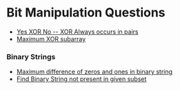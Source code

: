 # Bit Manipulation Questions

* [Yes XOR No -- XOR Always occurs in pairs](yes-xor-no-xor-always-occurs-in-pairs.md)
* [Maximum XOR subarray](maximum-xor-subarray.md)

### Binary Strings

* [Maximum difference of zeros and ones in binary string](maximum-difference-of-zeros-and-ones-in-binary-string.md)
* [Find Binary String not present in given subset](find-binary-string-not-present-in-given-subset.md)


